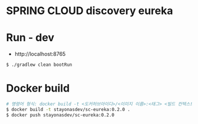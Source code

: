 # SPRING CLOUD discovery eureka

# Run - dev
- http://localhost:8765
```bash
$ ./gradlew clean bootRun
```

# Docker build
```bash
# 명령어 형식: docker build -t <도커허브아이디>/<이미지 이름>:<태그> <빌드 컨텍스트 경로>
$ docker build -t stayonasdev/sc-eureka:0.2.0 .
$ docker push stayonasdev/sc-eureka:0.2.0
```
